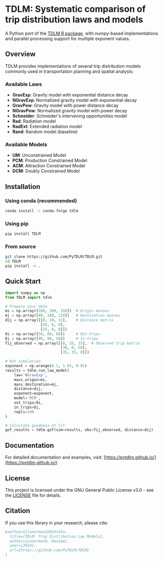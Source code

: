 # TDLM: Systematic comparison of trip distribution laws and models

A Python port of the [TDLM R package](https://github.com/RTDLM/TDLM), with numpy-based implementations and parallel processing support for multiple exponent values.

## Overview

TDLM provides implementations of several trip distribution models commonly used in transportation planning and spatial analysis:

### Available Laws
- **GravExp**: Gravity model with exponential distance decay
- **NGravExp**: Normalized gravity model with exponential decay
- **GravPow**: Gravity model with power distance decay
- **NGravPow**: Normalized gravity model with power decay
- **Schneider**: Schneider's intervening opportunities model
- **Rad**: Radiation model
- **RadExt**: Extended radiation model
- **Rand**: Random model (baseline)

### Available Models
- **UM**: Unconstrained Model
- **PCM**: Production Constrained Model
- **ACM**: Attraction Constrained Model
- **DCM**: Doubly Constrained Model

## Installation

### Using conda (recommended)
```bash
conda install -c conda-forge tdlm
```

### Using pip
```bash
pip install TDLM
```

### From source
```bash
git clone https://github.com/PyTDLM/TDLM.git
cd TDLM
pip install -e .
```

## Quick Start

```python
import numpy as np
from TDLM import tdlm

# Prepare your data
mi = np.array([100, 200, 150])  # Origin masses
mj = np.array([80, 180, 120])   # Destination masses  
dij = np.array([[0, 10, 15],    # Distance matrix
                [10, 0, 8], 
                [15, 8, 0]])
Oi = np.array([50, 80, 60])     # Out-trips
Dj = np.array([40, 90, 50])     # In-trips
Tij_observed = np.array([[0, 25, 25],  # Observed trip matrix
                         [30, 0, 50],
                         [35, 35, 0]])

# Run simulation
exponent = np.arange(0.1, 1.01, 0.01)
results = tdlm.run_law_model(
    law='NGravExp',
    mass_origin=mi,
    mass_destination=mj, 
    distance=dij,
    exponent=exponent,
    model='DCM',
    out_trips=Oi,
    in_trips=Dj,
    repli=100
)

# Calculate goodness-of-fit
gof_results = tdlm.gof(sim=results, obs=Tij_observed, distance=dij)
```

## Documentation

For detailed documentation and examples, visit: [https://pytdlm.github.io/](https://pytdlm.github.io/)

## License

This project is licensed under the GNU General Public License v3.0 - see the [LICENSE](LICENSE) file for details.

## Citation

If you use this library in your research, please cite:

```bibtex
@software{lenormand2024tdlm,
  title={TDLM: Trip Distribution Law Models},
  author={Lenormand, Maxime},
  year={2024},
  url={https://github.com/PyTDLM/TDLM}
}
```
